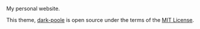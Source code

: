 My personal website.

This theme, [dark-poole](https://github.com/andrewhwanpark/dark-poole) is open source under the terms of the [MIT License](http://opensource.org/licenses/MIT).
